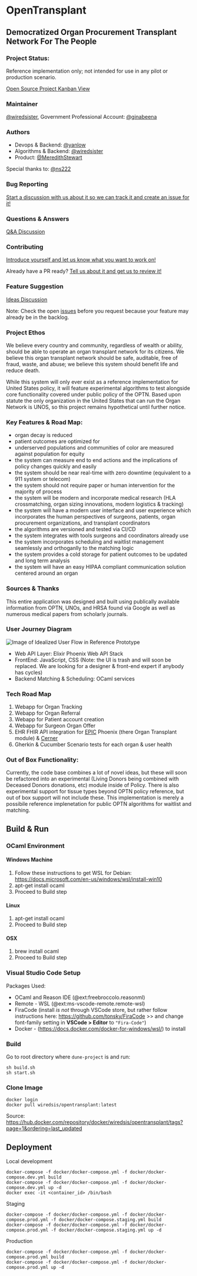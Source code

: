 
# OpenTransplant 

## Democratized Organ Procurement Transplant Network For The People

### Project Status: 

Reference implementation only; not intended for use in any pilot or production scenario.

[Open Source Project Kanban View](https://github.com/wiredsister/OpenTransplant/projects/1)

### Maintainer
[@wiredsister](https://github.com/wiredsister), Government Professional Account: [@ginabeena](https://github.com/ginabeena)

### Authors

- Devops & Backend: [@yanlow](https://github.com/yanlow) 
- Algorithms & Backend: [@wiredsister](https://github.com/wiredsister)
- Product: [@MeredithStewart](https://github.com/MeredithStewart)

Special thanks to: [@ns222](https://github.com/ns222)

### Bug Reporting

[Start a discussion with us about it so we can track it and create an issue for it!](https://github.com/wiredsister/OpenTransplant/discussions/categories/bug-reporting)

### Questions & Answers

[Q&A Discussion](https://github.com/wiredsister/OpenTransplant/discussions/categories/q-a)

### Contributing

[Introduce yourself and let us know what you want to work on!](https://github.com/wiredsister/OpenTransplant/discussions/categories/meet-greet-newbies-who-want-to-contribute)

Already have a PR ready? [Tell us about it and get us to review it!](https://github.com/wiredsister/OpenTransplant/discussions/categories/contributions-prs)

### Feature Suggestion

[Ideas Discussion](https://github.com/wiredsister/OpenTransplant/discussions/categories/ideas-for-opentransplant)

Note:
Check the open [issues](https://github.com/wiredsister/OpenTransplant/issues) before you request because your feature may already be in the backlog.

### Project Ethos

We believe every country and community, regardless of wealth or ability, should be able to operate an organ transplant network for its citizens. We believe this organ transplant network should be safe, auditable, free of fraud, waste, and abuse; we believe this system should benefit life and reduce death. 

While this system will only ever exist as a reference implementation for United States policy, it will feature experimental algorithms to test alongside core functionality covered under public policy of the OPTN. Based upon statute the only organization in the United States that can run the Organ Network is UNOS, so this project remains hypothetical until further notice. 

### Key Features & Road Map:
- organ decay is reduced
- patient outcomes are optimized for
- underserved populations and communities of color are measured against population for equity
- the system can measure end to end actions and the implications of policy changes quickly and easily
- the system should be near real-time with zero downtime (equivalent to a 911 system or telecom)
- the system should not require paper or human intervention for the majority of process
- the system will be modern and incorporate medical research (HLA crossmatching, organ sizing innovations, modern logistics & tracking)
- the system will have a modern user interface and user experience which incorporates the human perspectives of surgeons, patients, organ procurement organizations, and transplant coordinators
- the algorithms are versioned and tested via CI/CD
- the system integrates with tools surgeons and coordinators already use
- the system incorporates scheduling and waitlist management seamlessly and orthoganlly to the matching logic
- the system provides a cold storage for patient outcomes to be updated and long term analysis
- the system will have an easy HIPAA compliant communication solution centered around an organ

### Sources & Thanks

This entire application was designed and built using publically available information from OPTN, UNOs, and HRSA found via Google as well as numerous medical papers from scholarly journals.

### User Journey Diagram

![Image of Idealized User Flow in Reference Prototype](https://user-images.githubusercontent.com/3818802/118364158-44786f80-b565-11eb-9b10-3f56e79d6d92.png)

- Web API Layer: Elixir Phoenix Web API Stack
- FrontEnd: JavaScript, CSS (Note: the UI is trash and will soon be replaced. We are looking for a designer & front-end expert if anybody has cycles)
- Backend Matching & Scheduling: OCaml services

### Tech Road Map

1. Webapp for Organ Tracking
2. Webapp for Organ Referral
3. Webapp for Patient account creation
4. Webapp for Surgeon Organ Offer
6. EHR FHIR API integration for [EPIC](https://www.epic.com/epic/post/one-kidney-donation-five-lives-saved) Phoenix (there Organ Transplant module) & [Cerner](https://www.cerner.com/)
7. Gherkin & Cucumber Scenario tests for each organ & user health

### Out of Box Functionality: 

Currently, the code base combines a lot of novel ideas, but these will soon be refactored into an experimental (Living Donors being combined with Deceased Donors donations, etc) module inside of Policy. There is also experimental support for tissue types beyond OPTN policy reference, but out of box support will not include these. This implementation is merely a possibile reference implenetation for public OPTN algorithms for waitlist and matching. 

## Build & Run

### OCaml Environment

#### Windows Machine

1. Follow these instructions to get WSL for Debian: 
https://docs.microsoft.com/en-us/windows/wsl/install-win10
2. apt-get install ocaml
3. Proceed to Build step

#### Linux

1. apt-get install ocaml
2. Proceed to Build step

#### OSX

1. brew install ocaml
2. Proceed to Build step

### Visual Studio Code Setup

Packages Used:

- OCaml and Reason IDE (@ext:freebroccolo.reasonml)
- Remote - WSL  (@ext:ms-vscode-remote.remote-wsl)
- FiraCode (install _is not_ through VSCode store, but rather follow instructions here: https://github.com/tonsky/FiraCode >> and change font-family setting in **VSCode > Editor** to `"Fira-Code"`)
- Docker - (https://docs.docker.com/docker-for-windows/wsl/) to install 

### Build

Go to root directory where `dune-project` is and run:

```
sh build.sh
sh start.sh
```

### Clone Image

```
docker login
docker pull wiredsis/opentransplant:latest
```
Source: https://hub.docker.com/repository/docker/wiredsis/opentransplant/tags?page=1&ordering=last_updated

## Deployment

Local development
```
docker-compose -f docker/docker-compose.yml -f docker/docker-compose.dev.yml build
docker-compose -f docker/docker-compose.yml -f docker/docker-compose.dev.yml up -d
docker exec -it <container_id> /bin/bash
```
Staging
```
docker-compose -f docker/docker-compose.yml -f docker/docker-compose.prod.yml -f docker/docker-compose.staging.yml build
docker-compose -f docker/docker-compose.yml -f docker/docker-compose.prod.yml -f docker/docker-compose.staging.yml up -d
```
Production
```
docker-compose -f docker/docker-compose.yml -f docker/docker-compose.prod.yml build
docker-compose -f docker/docker-compose.yml -f docker/docker-compose.prod.yml up -d
```
